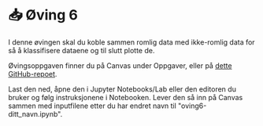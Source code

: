 # 📥 Øving 6

I denne øvingen skal du koble sammen romlig data med ikke-romlig data for så å klassifisere dataene og til slutt plotte de.

Øvingsoppgaven finner du på Canvas under Oppgaver, eller på [dette GitHub-repoet](https://github.com/GMGI221-2024/gmgi221-ovinger).

Last den ned, åpne den i Jupyter Notebooks/Lab eller den editoren du bruker og følg instruksjonene i Notebooken. Lever den så inn på Canvas sammen med inputfilene etter du har endret navn til "oving6-ditt_navn.ipynb".
